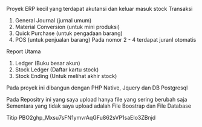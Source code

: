 Proyek ERP kecil yang terdapat akutansi dan keluar masuk stock
Transaksi 
1. General Journal (jurnal umum)
2. Material Conversion (untuk mini produksi)
3. Quick Purchase (untuk pengadaan barang)
4. POS (untuk penjualan barang)
Pada nomor 2 - 4 terdapat juranl otomatis

Report Utama
1. Ledger (Buku besar akun)
2. Stock Ledger (Daftar kartu stock)
3. Stock Ending (Untuk melihat akhir stock)

Pada proyek ini dibangun dengan PHP Native, Jquery dan DB Postgresql

Pada Repositry ini yang saya upload hanya file yang sering berubah saja
Sementara yang tidak saya upload adalah File Boostrap dan File Database

Titip
PBO2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
